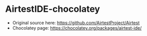 # AirtestIDE-chocolatey
- Original source here: https://github.com/AirtestProject/Airtest
- Chocolatey page: https://chocolatey.org/packages/airtest-ide/